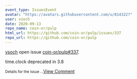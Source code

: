 ```yaml
---
event_type: IssuesEvent
avatar: "https://avatars.githubusercontent.com/u/814322?"
user: vsoch
date: 2020-09-13
repo_name: coin-or/pulp
html_url: https://github.com/coin-or/pulp/issues/337
repo_url: https://github.com/coin-or/pulp
---
```


<a href='https://github.com/vsoch' target='_blank'>vsoch</a> open issue <a href='https://github.com/coin-or/pulp/issues/337' target='_blank'>coin-or/pulp#337</a>.

<p>time.clock deprecated in 3.8</p><small>Details for the issue...</small><a href='https://github.com/coin-or/pulp/issues/337' target='_blank'>View Comment</a>